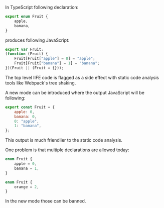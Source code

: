 In TypeScript following declaration:

```typescript
export enum Fruit {
    apple,
    banana,
}
```

produces following JavaScript:

```javascript
export var Fruit;
(function (Fruit) {
    Fruit[Fruit["apple"] = 0] = "apple";
    Fruit[Fruit["banana"] = 1] = "banana";
})(Fruit || (Fruit = {}));
```

The top level IIFE code is flagged as a side effect with static code analysis tools like Webpack's tree shaking.

A new mode can be introduced where the output JavaScript will be following:

```javascript
export const Fruit = {
    apple: 0,
    banana: 0,
    0: "apple",
    1: "banana",
};
```

This output is much friendlier to the static code analysis.

One problem is that multiple declarations are allowed today:

```typescript
enum Fruit {
    apple = 0,
    banana = 1,
}

enum Fruit {
    orange = 2,
}
```

In the new mode those can be banned.

